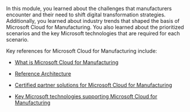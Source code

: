 In this module, you learned about the challenges that manufacturers encounter and their need to shift digital transformation strategies. Additionally, you learned about industry trends that shaped the basis of Microsoft Cloud for Manufacturing. You also learned about the prioritized scenarios and the key Microsoft technologies that are required for each scenario.

Key references for Microsoft Cloud for Manufacturing include:
 
- [What is Microsoft Cloud for Manufacturing](/industry/manufacturing/overview)

- [Reference Architecture](/industry/manufacturing/architecture/ra-overview)

- [Certified partner solutions for Microsoft Cloud for Manufacturing](/industry/manufacturing/appendix/certified-partner-solutions-manufacturing)

- [Key Microsoft technologies supporting Microsoft Cloud for Manufacturing](/industry/manufacturing/appendix/microsoft-technology)
